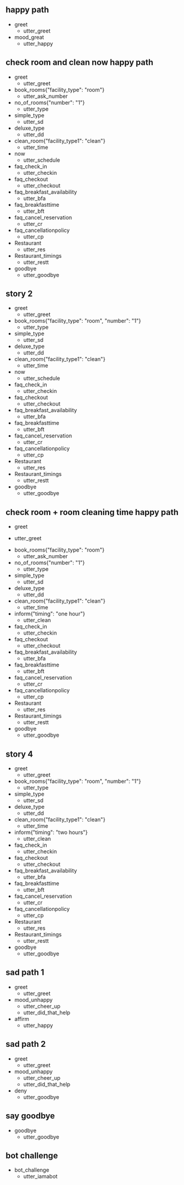 ## happy path
* greet
  - utter_greet
* mood_great
  - utter_happy
  
## check room and clean now happy path
* greet
  - utter_greet
* book_rooms{"facility_type": "room"}
  - utter_ask_number
* no_of_rooms{"number": "1"}
  - utter_type
* simple_type
  - utter_sd
* deluxe_type
  - utter_dd 
* clean_room{"facility_type1": "clean"}
  - utter_time
* now
  - utter_schedule  
* faq_check_in
  - utter_checkin
* faq_checkout  
  - utter_checkout
* faq_breakfast_availability
  - utter_bfa
* faq_breakfasttime
  - utter_bft
* faq_cancel_reservation     
  - utter_cr
* faq_cancellationpolicy
  - utter_cp  
* Restaurant
  - utter_res
* Restaurant_timings
  - utter_restt   
* goodbye
  - utter_goodbye

## story 2
* greet
  - utter_greet
* book_rooms{"facility_type": "room", "number": "1"}
  - utter_type
* simple_type
  - utter_sd
* deluxe_type
  - utter_dd 
* clean_room{"facility_type1": "clean"}
  - utter_time
* now
  - utter_schedule  
* faq_check_in
  - utter_checkin
* faq_checkout  
  - utter_checkout
* faq_breakfast_availability
  - utter_bfa
* faq_breakfasttime
  - utter_bft
* faq_cancel_reservation     
  - utter_cr
* faq_cancellationpolicy
  - utter_cp  
* Restaurant
  - utter_res
* Restaurant_timings
  - utter_restt   
* goodbye
  - utter_goodbye 
  
## check room + room cleaning time happy path
 * greet
  - utter_greet
* book_rooms{"facility_type": "room"}
  - utter_ask_number
* no_of_rooms{"number": "1"}
  - utter_type
* simple_type
  - utter_sd
* deluxe_type
  - utter_dd   
* clean_room{"facility_type1": "clean"}
  - utter_time
* inform{"timing": "one hour"}
  - utter_clean
* faq_check_in
  - utter_checkin
* faq_checkout  
  - utter_checkout
* faq_breakfast_availability
  - utter_bfa
* faq_breakfasttime
  - utter_bft
* faq_cancel_reservation     
  - utter_cr
* faq_cancellationpolicy
  - utter_cp  
* Restaurant
  - utter_res
* Restaurant_timings
  - utter_restt
* goodbye
  - utter_goodbye  
  
## story 4
* greet
  - utter_greet
* book_rooms{"facility_type": "room", "number": "1"}
  - utter_type
* simple_type
  - utter_sd
* deluxe_type
  - utter_dd 
* clean_room{"facility_type1": "clean"}
  - utter_time
* inform{"timing": "two hours"}
  - utter_clean
* faq_check_in
  - utter_checkin
* faq_checkout  
  - utter_checkout
* faq_breakfast_availability
  - utter_bfa
* faq_breakfasttime
  - utter_bft
* faq_cancel_reservation     
  - utter_cr
* faq_cancellationpolicy
  - utter_cp  
* Restaurant
  - utter_res
* Restaurant_timings
  - utter_restt   
* goodbye
  - utter_goodbye  

## sad path 1
* greet
  - utter_greet
* mood_unhappy
  - utter_cheer_up
  - utter_did_that_help
* affirm
  - utter_happy

## sad path 2
* greet
  - utter_greet
* mood_unhappy
  - utter_cheer_up
  - utter_did_that_help
* deny
  - utter_goodbye

## say goodbye
* goodbye
  - utter_goodbye

## bot challenge
* bot_challenge
  - utter_iamabot
